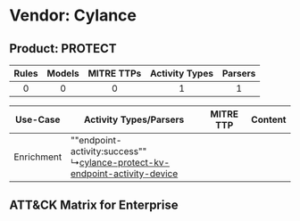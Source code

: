 Vendor: Cylance
===============
Product: PROTECT
----------------
| Rules | Models | MITRE TTPs | Activity Types | Parsers |
|:-----:|:------:|:----------:|:--------------:|:-------:|
|   0   |   0    |     0      |       1        |    1    |

|  Use-Case  | Activity Types/Parsers    | MITRE TTP | Content    |
|:----------:| ---- | --------- | ---- |
| Enrichment |  ""endpoint-activity:success""<br> ↳[cylance-protect-kv-endpoint-activity-device](Ps/pC_cylanceprotectkvendpointactivitydevice.md)<br> |    | [](RM/r_m_cylance_protect_Enrichment.md) |

ATT&CK Matrix for Enterprise
----------------------------
